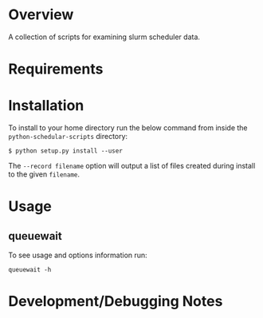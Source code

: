 Overview
========

A collection of scripts for examining slurm scheduler data.


Requirements
============

Installation
===============================

To install to your home directory run the below command from inside the `python-schedular-scripts` directory:

```
$ python setup.py install --user
```

The `--record filename` option will output a list of files created during install to the given `filename`.


Usage
=====

queuewait
---------
To see usage and options information run:

```
queuewait -h
```

Development/Debugging Notes
===========================

